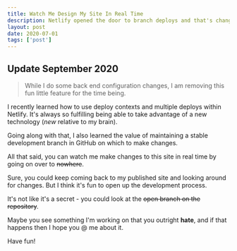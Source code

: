 ```yaml
---
title: Watch Me Design My Site In Real Time
description: Netlify opened the door to branch deploys and that's changed my development process for the better. Watch me make this site better in real time!
layout: post
date: 2020-07-01
tags: ['post']
---
```

## Update September 2020
> While I do some back end configuration changes, I am removing this fun little feature for the time being.

I recently learned how to use deploy contexts and multiple deploys within Netlify. It's always so fulfilling being able to take advantage of a new technology (_new_ relative to my brain).

Going along with that, I also learned the value of maintaining a stable development branch in GitHub on which to make changes.

All that said, you can watch me make changes to this site in real time by going on over to ~~nowhere~~.

Sure, you could keep coming back to my published site and looking around for changes. But I think it's fun to open up the development process.

It's not like it's a secret - you could look at the ~~open branch on the repository~~.

Maybe you see something I'm working on that you outright **hate**, and if that happens then I hope you @ me about it.

Have fun!
